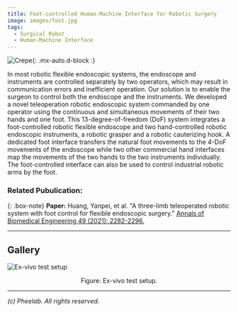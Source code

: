```yaml
---
title: Foot-controlled Human-Machine Interface for Robotic Surgery
image: images/foot.jpg
tags:
  - Surgical Robot
  - Human-Machine Interface
---
```

![Crepe](https://pheelab.github.io/images/footinterface.jpg){: .mx-auto.d-block :}

In most robotic flexible endoscopic systems, the endoscope and instruments are controlled separately by two operators, which may result in communication errors and inefficient operation. Our solution is to enable the surgeon to control both the endoscope and the instruments. We developed a novel teleoperation robotic endoscopic system commanded by one operator using the continuous and simultaneous movements of their two hands and one foot. This 13-degree-of-freedom (DoF) system integrates a foot-controlled robotic flexible endoscope and two hand-controlled robotic endoscopic instruments, a robotic grasper and a robotic cauterizing hook. A dedicated foot interface transfers the natural foot movements to the 4-DoF movements of the endoscope while two other commercial hand interfaces map the movements of the two hands to the two instruments individually. The foot-controlled interface can also be used to control industrial robotic arms by the foot.




### Related Pubulication: 

{: .box-note}
**Paper:** Huang, Yanpei, et al. "A three-limb teleoperated robotic system with foot control for flexible endoscopic surgery."  [Annals of Biomedical Engineering 49 (2021): 2282-2296.](https://link.springer.com/article/10.1007/s10439-021-02766-3)

---
## Gallery

![Ex-vivo test setup](https://pheelab.github.io/images/ex-vivo.jpg)
<center>Figure: Ex-vivo test setup. </center>

---


*(c)  Pheelab. All rights reserved.*
